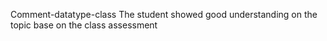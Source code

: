 Comment-datatype-class
The student showed good understanding on the topic base on the class assessment